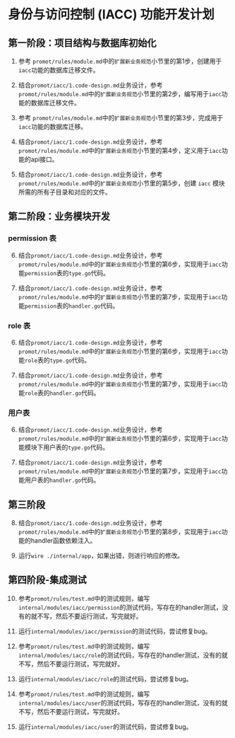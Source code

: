 # 身份与访问控制 (IACC) 功能开发计划

## 第一阶段：项目结构与数据库初始化

1. 参考 `promot/rules/module.md`中的`扩展新业务规范`小节里的第1步，创建用于`iacc`功能的数据库迁移文件。

2. 结合`promot/iacc/1.code-design.md`业务设计，参考 `promot/rules/module.md`中的`扩展新业务规范`小节里的第2步，编写用于`iacc`功能的数据库迁移文件。

3. 参考 `promot/rules/module.md`中的`扩展新业务规范`小节里的第3步，完成用于`iacc`功能的数据库迁移。

4. 结合`promot/iacc/1.code-design.md`业务设计，参考 `promot/rules/module.md`中的`扩展新业务规范`小节里的第4步，定义用于`iacc`功能的api接口。

5. 结合`promot/iacc/1.code-design.md`业务设计，参考 `promot/rules/module.md`中的`扩展新业务规范`小节里的第5步，创建 `iacc` 模块所需的所有子目录和对应的文件。

## 第二阶段：业务模块开发

### permission 表

6. 结合`promot/iacc/1.code-design.md`业务设计，参考 `promot/rules/module.md`中的`扩展新业务规范`小节里的第6步，实现用于`iacc`功能`permission`表的`type.go`代码。

7. 结合`promot/iacc/1.code-design.md`业务设计，参考 `promot/rules/module.md`中的`扩展新业务规范`小节里的第7步，实现用于`iacc`功能`permission`表的`handler.go`代码。

### role 表

6. 结合`promot/iacc/1.code-design.md`业务设计，参考 `promot/rules/module.md`中的`扩展新业务规范`小节里的第6步，实现用于`iacc`功能`role`表的`type.go`代码。

7. 结合`promot/iacc/1.code-design.md`业务设计，参考 `promot/rules/module.md`中的`扩展新业务规范`小节里的第7步，实现用于`iacc`功能`role`表的`handler.go`代码。

### 用户表

6. 结合`promot/iacc/1.code-design.md`业务设计，参考 `promot/rules/module.md`中的`扩展新业务规范`小节里的第6步，实现用于`iacc`功能模块下用户表的`type.go`代码。

7. 结合`promot/iacc/1.code-design.md`业务设计，参考 `promot/rules/module.md`中的`扩展新业务规范`小节里的第7步，实现用于`iacc`功能用户表的`handler.go`代码。

## 第三阶段
8. 结合`promot/iacc/1.code-design.md`业务设计，参考 `promot/rules/module.md`中的`扩展新业务规范`小节里的第8步，实现用于`iacc`功能的handler函数依赖注入。

9. 运行`wire ./internal/app`，如果出错，则进行响应的修改。

## 第四阶段-集成测试

10. 参考`promot/rules/test.md`中的测试规则，编写`internal/modules/iacc/permission`的测试代码，写存在的handler测试，没有的就不写，然后不要运行测试，写完就好。

11. 运行`internal/modules/iacc/permission`的测试代码，尝试修复bug。

12. 参考`promot/rules/test.md`中的测试规则，编写`internal/modules/iacc/role`的测试代码，写存在的handler测试，没有的就不写，然后不要运行测试，写完就好。

13. 运行`internal/modules/iacc/role`的测试代码，尝试修复bug。

14. 参考`promot/rules/test.md`中的测试规则，编写`internal/modules/iacc/user`的测试代码，写存在的handler测试，没有的就不写，然后不要运行测试，写完就好。

15. 运行`internal/modules/iacc/user`的测试代码，尝试修复bug。